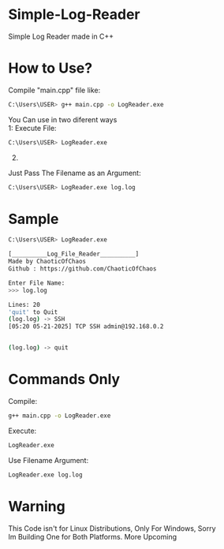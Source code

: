 # Simple-Log-Reader
Simple Log Reader made in C++

# How to Use?
Compile "main.cpp" file like:
```sh
C:\Users\USER> g++ main.cpp -o LogReader.exe
```

You Can use in two diferent ways<br>
1:
Execute File:
```sh
C:\Users\USER> LogReader.exe
```

2.
Just Pass The Filename as an Argument:
```sh
C:\Users\USER> LogReader.exe log.log
```

# Sample
```sh
C:\Users\USER> LogReader.exe
```
```sh
[__________Log_File_Reader__________]
Made by ChaoticOfChaos
Github : https://github.com/ChaoticOfChaos

Enter File Name:
>>> log.log
```
```sh
Lines: 20
'quit' to Quit
(log.log) -> SSH
[05:20 05-21-2025] TCP SSH admin@192.168.0.2


(log.log) -> quit
```

# Commands Only
Compile:
```sh
g++ main.cpp -o LogReader.exe
```

Execute:
```sh
LogReader.exe
```

Use Filename Argument:
```sh
LogReader.exe log.log
```

# Warning
This Code isn't for Linux Distributions, Only For Windows, Sorry<br>
Im Building One for Both Platforms. More Upcoming
